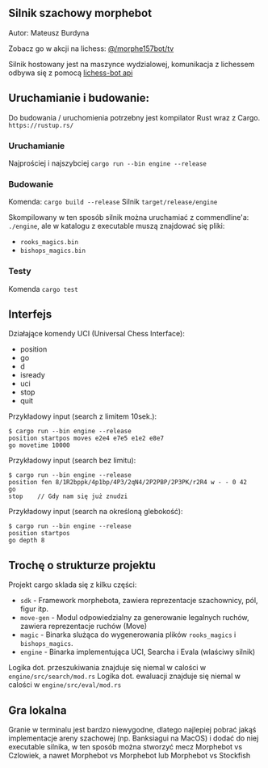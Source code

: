 ## Silnik szachowy morphebot

Autor: Mateusz Burdyna

Zobacz go w akcji na lichess: [@/morphe157bot/tv](https://lichess.org/@/morphe157bot/tv)

Silnik hostowany jest na maszynce wydzialowej, komunikacja z lichessem odbywa się z pomocą [lichess-bot api](https://github.com/lichess-bot-devs/lichess-bot)


## Uruchamianie i budowanie:

Do budowania / uruchomienia potrzebny jest kompilator Rust wraz z Cargo.
`https://rustup.rs/`

### Uruchamianie

Najprościej i najszybciej
`cargo run --bin engine --release`

### Budowanie
Komenda: `cargo build --release`
Silnik `target/release/engine`

Skompilowany w ten sposób silnik można uruchamiać z commendline'a:
`./engine`, ale w katalogu z executable muszą znajdować się pliki:
- `rooks_magics.bin`
- `bishops_magics.bin`

### Testy
Komenda `cargo test`

## Interfejs

Działające komendy UCI (Universal Chess Interface):
- position
- go 
- d
- isready
- uci 
- stop 
- quit

Przykładowy input (search z limitem 10sek.):
```
$ cargo run --bin engine --release 
position startpos moves e2e4 e7e5 e1e2 e8e7
go movetime 10000
```

Przykładowy input (search bez limitu):
```
$ cargo run --bin engine --release 
position fen 8/1R2bppk/4p1bp/4P3/2qN4/2P2PBP/2P3PK/r2R4 w - - 0 42
go
stop    // Gdy nam się już znudzi
```

Przykładowy input (search na określoną glebokość):
```
$ cargo run --bin engine --release 
position startpos
go depth 8
```

## Trochę o strukturze projektu

Projekt cargo sklada się z kilku części:
- `sdk` - Framework morphebota, zawiera reprezentacje szachownicy, pól, figur itp.
- `move-gen` - Modul odpowiedzialny za generowanie legalnych ruchów, zawiera reprezentacje ruchów (Move)
- `magic` - Binarka slużąca do wygenerowania plików `rooks_magics` i `bishops_magics`.
- `engine` - Binarka implementująca UCI, Searcha i Evala (wlaściwy silnik)

Logika dot. przeszukiwania znajduje się niemal w calości w `engine/src/search/mod.rs`
Logika dot. ewaluacji znajduje się niemal w calości w `engine/src/eval/mod.rs`

## Gra lokalna

Granie w terminalu jest bardzo niewygodne,
dlatego najlepiej pobrać jakąś implementacje areny szachowej (np. Banksiagui na MacOS) i dodać do niej executable silnika,
w ten sposób można stworzyć mecz Morphebot vs Czlowiek, a nawet Morphebot vs Morphebot lub Morphebot vs Stockfish
